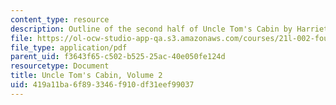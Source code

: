 ```yaml
---
content_type: resource
description: Outline of the second half of Uncle Tom's Cabin by Harriet Beecher Stowe.
file: https://ol-ocw-studio-app-qa.s3.amazonaws.com/courses/21l-002-foundations-of-western-culture-ii-fall-2002/419a11ba6f893346f910df31eef99037_outline2.pdf
file_type: application/pdf
parent_uid: f3643f65-c502-b525-25ac-40e050fe124d
resourcetype: Document
title: Uncle Tom's Cabin, Volume 2
uid: 419a11ba-6f89-3346-f910-df31eef99037
---
```

